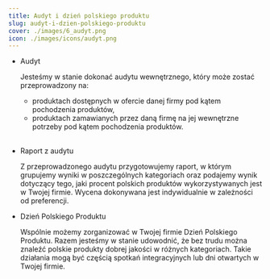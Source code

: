 ```yaml
---
title: Audyt i dzień polskiego produktu
slug: audyt-i-dzien-polskiego-produktu
cover: ./images/6_audyt.png
icon: ./images/icons/audyt.png
---
```


- Audyt

  Jesteśmy w stanie dokonać audytu wewnętrznego, który może zostać przeprowadzony na:

  - produktach dostępnych w ofercie danej firmy pod kątem pochodzenia produktów,
  - produktach zamawianych przez daną firmę na jej wewnętrzne potrzeby pod kątem pochodzenia produktów.</br>
    </br>

- Raport z audytu

  Z przeprowadzonego audytu przygotowujemy raport, w którym grupujemy wyniki w poszczególnych kategoriach oraz podajemy wynik dotyczący tego, jaki procent polskich produktów wykorzystywanych jest w Twojej firmie. Wycena dokonywana jest indywidualnie w zależności od preferencji.

- Dzień Polskiego Produktu

  Wspólnie możemy zorganizować w Twojej firmie Dzień Polskiego Produktu. Razem jesteśmy w stanie udowodnić, że bez trudu można znaleźć polskie produkty dobrej jakości w różnych kategoriach. Takie działania mogą być częścią spotkań integracyjnych lub dni otwartych w Twojej firmie.

